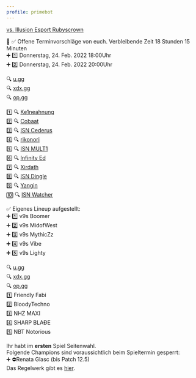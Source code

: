 ```yaml
---
profile: primebot
---
```


<discord-embed border-color="#f1c40f">
<discord-embed-fields slot="fields">

<discord-embed-field field-title="⚔ Spieltag 4" :inline="false">

[vs. Illusion Esport Rubyscrown]()

</discord-embed-field>
<discord-embed-field field-title="Termin" :inline="false">

📆 ✅ Offene Terminvorschläge von euch. Verbleibende Zeit 18 Stunden 15 Minuten <br>
➕ 1️⃣ Donnerstag, 24. Feb. 2022 18:00Uhr <br>
➕ 2️⃣ Donnerstag, 24. Feb. 2022 20:00Uhr

</discord-embed-field>

<discord-embed-field field-title="Gegnerteam" :inline="false">

🔍 [u.gg]() <br>
🔍 [xdx.gg]()<br>
🔍 [op.gg]()

</discord-embed-field>

<discord-embed-field field-title="Gegnerische Spieler:innen (leagueofgraphs.com)">

1️⃣ 🔍 [Ke1neahnung]() <br>
2️⃣ 🔍 [Cobaat]() <br>
3️⃣ 🔍 [ISN Cederus]() <br>
4️⃣ 🔍 [rikonori]() <br>
5️⃣ 🔍 [ISN MULT1]() <br>
6️⃣ 🔍 [Infinity Ed]() <br>
7️⃣ 🔍 [Xirdath]() <br>
8️⃣ 🔍 [ISN Dingle]() <br>
9️⃣ 🔍 [Yangin]() <br>
🔟 🔍 [ISN Watcher]()

</discord-embed-field>

<discord-embed-field field-title="Eure Aufstellung" inline>

✅ Eigenes Lineup aufgestellt: <br>
➕ 1️⃣ v9s Boomer <br>
➕ 2️⃣ v9s MidofWest <br>
➕ 3️⃣ v9s MythicZz <br>
➕ 4️⃣ v9s Vibe <br>
➕ 5️⃣ v9s Lighty

</discord-embed-field>

<discord-embed-field field-title="Gegnerische Aufstellung" inline>

🔍 [u.gg]() <br>
🔍 [xdx.gg]() <br>
🔍 [op.gg]() <br>
1️⃣ Friendly Fabi <br>
2️⃣ BloodyTechno <br>
3️⃣ NHZ MAXI <br>
4️⃣ SHARP BLAÐE <br>
5️⃣ NBT Notorious

</discord-embed-field>

<discord-embed-field field-title="Sonstige Informationen" :inline="false">

Ihr habt im **ersten** Spiel Seitenwahl. <br>
Folgende Champions sind voraussichtlich beim Spieltermin gesperrt: <br>
➕ ⛔️Renata Glasc (bis Patch 12.5) <br>
Das Regelwerk gibt es [hier]().

</discord-embed-field>

</discord-embed-fields>
</discord-embed>
